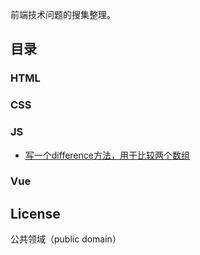前端技术问题的搜集整理。

## 目录

### HTML
### CSS
### JS
- [写一个difference方法，用于比较两个数组](docs/js/写一个difference方法，用于比较两个数组.md)
### Vue

## License

公共领域（public domain）

